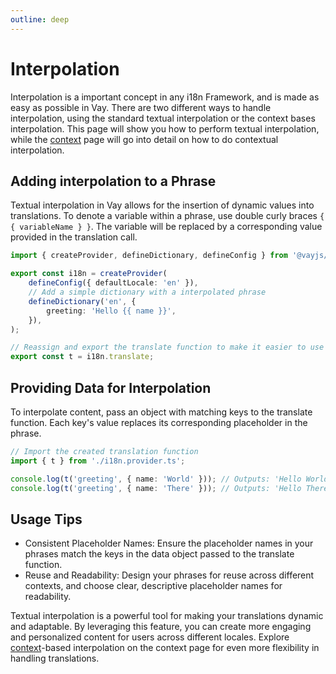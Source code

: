 ```yaml
---
outline: deep
---
```


<!-- @format -->

# Interpolation

Interpolation is a important concept in any i18n Framework, and is made as easy as possible in Vay. There are two different ways to handle interpolation, using the standard textual interpolation or the context bases interpolation. This page will show you how to perform textual interpolation, while the [context](./08.context.md) page will go into detail on how to do contextual interpolation.

## Adding interpolation to a Phrase

Textual interpolation in Vay allows for the insertion of dynamic values into translations. To denote a variable within a phrase, use double curly braces `{ { variableName } }`. The variable will be replaced by a corresponding value provided in the translation call.

```ts [src/i18n.provider.ts] {6-8}
import { createProvider, defineDictionary, defineConfig } from '@vayjs/vay';

export const i18n = createProvider(
    defineConfig({ defaultLocale: 'en' }),
    // Add a simple dictionary with a interpolated phrase
    defineDictionary('en', {
        greeting: 'Hello {{ name }}',
    }),
);

// Reassign and export the translate function to make it easier to use
export const t = i18n.translate;
```

## Providing Data for Interpolation

To interpolate content, pass an object with matching keys to the translate function. Each key's value replaces its corresponding placeholder in the phrase.

```ts [src/index.ts] {4-5}
// Import the created translation function
import { t } from './i18n.provider.ts';

console.log(t('greeting', { name: 'World' })); // Outputs: 'Hello World'
console.log(t('greeting', { name: 'There' })); // Outputs: 'Hello There'
```

## Usage Tips

-   Consistent Placeholder Names: Ensure the placeholder names in your phrases match the keys in the data object passed to the translate function.
-   Reuse and Readability: Design your phrases for reuse across different contexts, and choose clear, descriptive placeholder names for readability.

Textual interpolation is a powerful tool for making your translations dynamic and adaptable. By leveraging this feature, you can create more engaging and personalized content for users across different locales. Explore [context](./08.context.md)-based interpolation on the context page for even more flexibility in handling translations.
